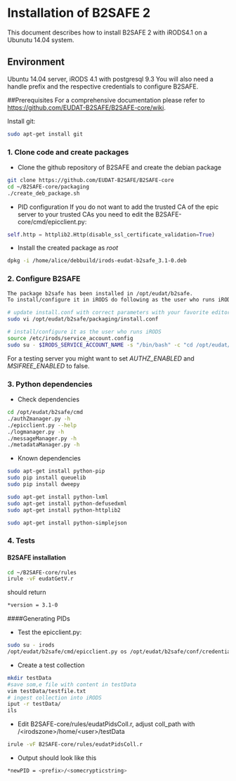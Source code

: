 # Installation of B2SAFE 2
This document describes how to install B2SAFE 2 with iRODS4.1 on a Ubunutu 14.04 system.

## Environment
Ubuntu 14.04 server, iRODS 4.1 with postgresql 9.3
You will also need a handle prefix and the respective credentials to configure B2SAFE.

##Prerequisites
For a comprehensive documentation please refer to https://github.com/EUDAT-B2SAFE/B2SAFE-core/wiki.

Install git:
```sh
sudo apt-get install git
```

### 1. Clone code and create packages
- Clone the github repository of B2SAFE and create the debian package
```sh
git clone https://github.com/EUDAT-B2SAFE/B2SAFE-core
cd ~/B2SAFE-core/packaging
./create_deb_package.sh
```
- PID configuration
If you do not want to add the trusted CA of the epic server to your trusted CAs you need to edit the B2SAFE-core/cmd/epicclient.py:

```py
self.http = httplib2.Http(disable_ssl_certificate_validation=True)
```

- Install the created package as *root*
```sh
dpkg -i /home/alice/debbuild/irods-eudat-b2safe_3.1-0.deb
```
### 2. Configure B2SAFE
```sh
The package b2safe has been installed in /opt/eudat/b2safe.
To install/configure it in iRODS do following as the user who runs iRODS :

# update install.conf with correct parameters with your favorite editor
sudo vi /opt/eudat/b2safe/packaging/install.conf

# install/configure it as the user who runs iRODS
source /etc/irods/service_account.config
sudo su - $IRODS_SERVICE_ACCOUNT_NAME -s "/bin/bash" -c "cd /opt/eudat/b2safe/packaging/ ; ./install.sh"
```
For a testing server you might want to set *AUTHZ_ENABLED* and *MSIFREE_ENABLED* to false.

### 3. Python dependencies
- Check dependencies
```sh
cd /opt/eudat/b2safe/cmd
./authZmanager.py -h
./epicclient.py --help
./logmanager.py -h
./messageManager.py -h
./metadataManager.py -h
```

- Known dependencies
```sh
sudo apt-get install python-pip
sudo pip install queuelib
sudo pip install dweepy

sudo apt-get install python-lxml
sudo apt-get install python-defusedxml
sudo apt-get install python-httplib2

sudo apt-get install python-simplejson
```

### 4. Tests
#### B2SAFE installation
```sh
cd ~/B2SAFE-core/rules
irule -vF eudatGetV.r
```
 should return
```sh
*version = 3.1-0
```

####Generating PIDs
* Test the epicclient.py:
```sh
sudo su - irods
/opt/eudat/b2safe/cmd/epicclient.py os /opt/eudat/b2safe/conf/credentials create www.test.com
```

* Create a test collection
```sh
mkdir testData
#save som,e file with content in testData
vim testData/testfile.txt
# ingest collection into iRODS
iput -r testData/
ils
```
* Edit B2SAFE-core/rules/eudatPidsColl.r, adjust coll_path with /\<irodszone\>/home/\<user\>/testData
```sh
irule -vF B2SAFE-core/rules/eudatPidsColl.r
```
* Output should look like this
```sh
*newPID = <prefix>/<somecrypticstring>
``` 
